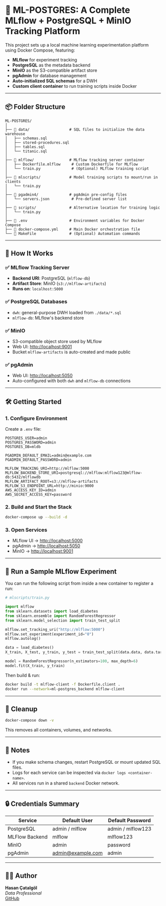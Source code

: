 
# 🧠 ML-POSTGRES: A Complete MLflow + PostgreSQL + MinIO Tracking Platform

This project sets up a local machine learning experimentation platform using Docker Compose, featuring:

- **MLflow** for experiment tracking
- **PostgreSQL** as the metadata backend
- **MinIO** as the S3-compatible artifact store
- **pgAdmin** for database management
- **Auto-initialized SQL schemas** for a DWH
- **Custom client container** to run training scripts inside Docker

---

## 📦 Folder Structure

```
ML-POSTGRES/
│
├── 📂 data/                  # SQL files to initialize the data warehouse
│   ├── schemas.sql
│   ├── stored-procedures.sql
│   ├── tables.sql
│   └── titanic.sql
│
├── 📂 mlflow/                # MLflow tracking server container
│   ├── Dockerfile.mlflow     # Custom Dockerfile for MLflow
│   └── train.py              # (Optional) MLflow training script
│
├── 📂 mlscripts/             # Model training scripts to mount/run in clients
│   └── train.py
│
├── 📂 pgadmin4/              # pgAdmin pre-config files
│   └── servers.json          # Pre-defined server list
│
├── 📂 scripts/               # Alternative location for training logic
│   └── train.py
│
├── 📄 .env                   # Environment variables for Docker Compose
├── 📄 docker-compose.yml     # Main Docker orchestration file
└── 📄 MakeFile               # (Optional) Automation commands
```

---

## 🚀 How It Works

### ✅ MLflow Tracking Server

- **Backend URI**: PostgreSQL (`mlflow-db`)
- **Artifact Store**: MinIO (`s3://mlflow-artifacts`)
- **Runs on**: `localhost:5000`

### ✅ PostgreSQL Databases

- `dwh`: general-purpose DWH loaded from `./data/*.sql`
- `mlflow-db`: MLflow's backend store

### ✅ MinIO

- S3-compatible object store used by MLflow
- Web UI: [http://localhost:9001](http://localhost:9001)
- Bucket `mlflow-artifacts` is auto-created and made public

### ✅ pgAdmin

- Web UI: [http://localhost:5050](http://localhost:5050)
- Auto-configured with both `dwh` and `mlflow-db` connections

---

## 🛠️ Getting Started

### 1. Configure Environment

Create a `.env` file:

```env
POSTGRES_USER=admin
POSTGRES_PASSWORD=admin
POSTGRES_DB=mldb

PGADMIN_DEFAULT_EMAIL=admin@example.com
PGADMIN_DEFAULT_PASSWORD=admin

MLFLOW_TRACKING_URI=http://mlflow:5000
MLFLOW_BACKEND_STORE_URI=postgresql://mlflow:mlflow123@mlflow-db:5432/mlflowdb
MLFLOW_ARTIFACT_ROOT=s3://mlflow-artifacts
MLFLOW_S3_ENDPOINT_URL=http://minio:9000
AWS_ACCESS_KEY_ID=admin
AWS_SECRET_ACCESS_KEY=password
```

### 2. Build and Start the Stack

```bash
docker-compose up --build -d
```

### 3. Open Services

- MLflow UI → [http://localhost:5000](http://localhost:5000)
- pgAdmin → [http://localhost:5050](http://localhost:5050)
- MinIO → [http://localhost:9001](http://localhost:9001)

---

## 🧪 Run a Sample MLflow Experiment

You can run the following script from inside a new container to register a run:

```python
# mlscripts/train.py

import mlflow
from sklearn.datasets import load_diabetes
from sklearn.ensemble import RandomForestRegressor
from sklearn.model_selection import train_test_split

mlflow.set_tracking_uri("http://mlflow:5000")
mlflow.set_experiment(experiment_id="0")
mlflow.autolog()

data = load_diabetes()
X_train, X_test, y_train, y_test = train_test_split(data.data, data.target)

model = RandomForestRegressor(n_estimators=100, max_depth=6)
model.fit(X_train, y_train)
```

Then build & run:

```bash
docker build -t mlflow-client -f Dockerfile.client .
docker run --network=ml-postgres_backend mlflow-client
```

---

## 🧹 Cleanup

```bash
docker-compose down -v
```

This removes all containers, volumes, and networks.

---

## 📌 Notes

- If you make schema changes, restart PostgreSQL or mount updated SQL files.
- Logs for each service can be inspected via `docker logs <container-name>`.
- All services run in a shared `backend` Docker network.

---

## 🔒 Credentials Summary

| Service    | Default User | Default Password |
|------------|--------------|------------------|
| PostgreSQL | admin / mlflow | admin / mlflow123 |
| MLFlow Backend | mlflow | mlflow123 |
| MinIO      | admin         | password         |
| pgAdmin    | admin@example.com | admin         |

---

## 👨‍🔧 Author

**Hasan Çatalgöl**  
*Data Professional*  
[GitHub](https://github.com/hasancatalgol)

